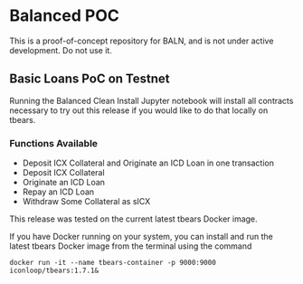 # Balanced POC

This is a proof-of-concept repository for BALN, and is not under active development. Do not use it.


## Basic Loans PoC on Testnet

Running the Balanced Clean Install Jupyter notebook will install all contracts necessary to try out this release if you would like to do that locally on tbears.

### Functions Available
* Deposit ICX Collateral and Originate an ICD Loan in one transaction
* Deposit ICX Collateral
* Originate an ICD Loan
* Repay an ICD Loan
* Withdraw Some Collateral as sICX

This release was tested on the current latest tbears Docker image.

If you have Docker running on your system, you can install and run the latest tbears Docker image from the terminal using the command

`docker run -it --name tbears-container -p 9000:9000 iconloop/tbears:1.7.1&`
